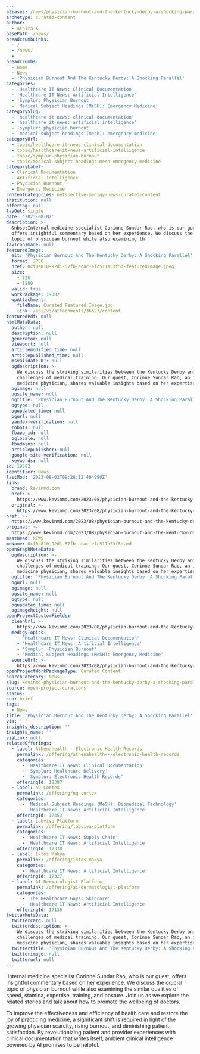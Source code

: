 ```yaml
---
aliases: /news/physician-burnout-and-the-kentucky-derby-a-shocking-parallel
archetype: curated-content
author:
  - Athira K
basePath: /news/
breadcrumbLinks:
  - /
  - /news/
  - ''
breadcrumbs:
  - Home
  - News
  - 'Physician Burnout And The Kentucky Derby: A Shocking Parallel'
categories:
  - 'Healthcare IT News: Clinical Documentation'
  - 'Healthcare IT News: Artificial Intelligence'
  - 'Symplur: Physician Burnout'
  - 'Medical Subject Headings (MeSH): Emergency Medicine'
categorySlug:
  - 'healthcare it news: clinical documentation'
  - 'healthcare it news: artificial intelligence'
  - 'symplur: physician burnout'
  - 'medical subject headings (mesh): emergency medicine'
categoryUrl:
  - topic/healthcare-it-news-clinical-documentation
  - topic/healthcare-it-news-artificial-intelligence
  - topic/symplur-physician-burnout
  - topic/medical-subject-headings-mesh-emergency-medicine
categoryLabel:
  - Clinical Documentation
  - Artificial Intelligence
  - Physician Burnout
  - Emergency Medicine
contentCategories: netspective-medigy-news-curated-content
institution: null
offering: null
layOut: single
date: '2023-08-02'
description: >-
  &nbsp;Internal medicine specialist Corinne Sundar Rao, who is our guest,
  offers insightful commentary based on her experience. We discuss the crucial
  topic of physician burnout while also examining th
favIconImage: null
featuredImage:
  alt: 'Physician Burnout And The Kentucky Derby: A Shocking Parallel'
  format: JPEG
  href: 0cf0e810-92d1-57fb-acac-efc511a53f5d-featuredImage.jpeg
  size:
    - 720
    - 1280
  valid: true
  workPackage: 19382
  wpAttachment:
    fileName: Curated_Featured_Image.jpg
    link: /api/v3/attachments/36523/content
featuredPdf: null
htmlMetaData:
  author: null
  description: null
  generator: null
  viewport: null
  articlemodified_time: null
  articlepublished_time: null
  msvalidate.01: null
  ogdescription: >-
    We discuss the striking similarities between the Kentucky Derby and the
    challenges of medical training. Our guest, Corinne Sundar Rao, an internal
    medicine physician, shares valuable insights based on her expertise.
  ogimage: null
  ogsite_name: null
  ogtitle: 'Physician Burnout And The Kentucky Derby: A Shocking Parallel'
  ogtype: null
  ogupdated_time: null
  ogurl: null
  yandex-verification: null
  robots: null
  fbapp_id: null
  oglocale: null
  fbadmins: null
  articlepublisher: null
  google-site-verification: null
  keywords: null
id: 19382
identifier: News
lastMod: '2023-08-02T09:28:12.494990Z'
link:
  brand: kevinmd.com
  href: >-
    https://www.kevinmd.com/2023/08/physician-burnout-and-the-kentucky-derby-a-shocking-parallel-podcast.html
  original: >-
    https://www.kevinmd.com/2023/08/physician-burnout-and-the-kentucky-derby-a-shocking-parallel-podcast.html
href: >-
  https://www.kevinmd.com/2023/08/physician-burnout-and-the-kentucky-derby-a-shocking-parallel-podcast.html
original: >-
  https://www.kevinmd.com/2023/08/physician-burnout-and-the-kentucky-derby-a-shocking-parallel-podcast.html
mastHead: NEWS
mdName: 0cf0e810-92d1-57fb-acac-efc511a53f5d.md
openGraphMetaData:
  ogdescription: >-
    We discuss the striking similarities between the Kentucky Derby and the
    challenges of medical training. Our guest, Corinne Sundar Rao, an internal
    medicine physician, shares valuable insights based on her expertise.
  ogtitle: 'Physician Burnout And The Kentucky Derby: A Shocking Parallel'
  ogurl: null
  ogimage: null
  ogsite_name: null
  ogtype: null
  ogupdated_time: null
  ogimageheight: null
openProjectCustomFields:
  cleanUrl: >-
    https://www.kevinmd.com/2023/08/physician-burnout-and-the-kentucky-derby-a-shocking-parallel-podcast.html
  medigyTopics:
    - 'Healthcare IT News: Clinical Documentation'
    - 'Healthcare IT News: Artificial Intelligence'
    - 'Symplur: Physician Burnout'
    - 'Medical Subject Headings (MeSH): Emergency Medicine'
  sourceUrl: >-
    https://www.kevinmd.com/2023/08/physician-burnout-and-the-kentucky-derby-a-shocking-parallel-podcast.html
openProjectWorkPackageType: Curated Content
searchCategory: News
slug: kevinmd-physician-burnout-and-the-kentucky-derby-a-shocking-parallel
source: open-project-curations
status: ''
sub: brief
tags:
  - News
title: 'Physician Burnout And The Kentucky Derby: A Shocking Parallel'
via: ' '
insights_description: ''
insights_name: ''
viaLink: null
relatedOfferings:
  - label: Athenahealth - Electronic Health Records
    permalink: /offering/athenahealth---electronic-health-records
    categories:
      - 'Healthcare IT News: Clinical Documentation'
      - 'Symplur: Healthcare Delivery'
      - 'Symplur: Electronic Health Records'
    offeringId: 18387
  - label: nQ Cortex
    permalink: /offering/nq-cortex
    categories:
      - 'Medical Subject Headings (MeSH): Biomedical Technology'
      - 'Healthcare IT News: Artificial Intelligence'
    offeringId: 17453
  - label: Labviva Platform
    permalink: /offering/labviva-platform
    categories:
      - 'Healthcare IT News: Supply Chain'
      - 'Healthcare IT News: Artificial Intelligence'
    offeringId: 17330
  - label: Iktos Makya
    permalink: /offering/iktos-makya
    categories:
      - 'Healthcare IT News: Artificial Intelligence'
    offeringId: 17327
  - label: AI Dermatologist Platform
    permalink: /offering/ai-dermatologist-platform
    categories:
      - 'The Healthcare Guys: Skincare'
      - 'Healthcare IT News: Artificial Intelligence'
    offeringId: 17130
twitterMetaData:
  twittercard: null
  twitterdescription: >-
    We discuss the striking similarities between the Kentucky Derby and the
    challenges of medical training. Our guest, Corinne Sundar Rao, an internal
    medicine physician, shares valuable insights based on her expertise.
  twittertitle: 'Physician Burnout And The Kentucky Derby: A Shocking Parallel'
  twitterimage: null
  twitterurl: null
---
```

<p>&nbsp;Internal medicine specialist Corinne Sundar Rao, who is our guest, offers insightful commentary based on her experience. We discuss the crucial topic of physician burnout while also examining the similar qualities of speed, stamina, expertise, training, and posture. Join us as we explore the related stories and talk about how to promote the wellbeing of doctors.</p><p>To improve the effectiveness and efficiency of health care and restore the joy of practicing medicine, a significant shift is required in light of the growing physician scarcity, rising burnout, and diminishing patient satisfaction. By revolutionizing patient and provider experiences with clinical documentation that writes itself, ambient clinical intelligence powered by AI promises to be helpful.</p>